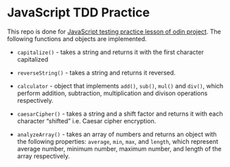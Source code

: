 # JavaScript TDD Practice

This repo is done for [JavaScript testing practice lesson of odin project](https://www.theodinproject.com/lessons/node-path-javascript-testing-practice). The following functions and objects are implemented.

- `capitalize()` - takes a string and returns it with the first character capitalized

- `reverseString()` - takes a string and returns it reversed.

- `calculator` - object that implements `add()`, `sub()`, `mul()` and `div()`, which perform addition, subtraction, multiplication and divison operations respectively.

- `caesarCipher()` -  takes a string and a shift factor and returns it with each character “shifted” i.e. Caesar cipher encryption.

- `analyzeArray()` - takes an array of numbers and returns an object with the following properties: `average`, `min`, `max`, and `length`, which represent average number, minimum number, maximum number, and length of the array respectively.
